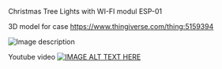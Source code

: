 Christmas Tree Lights with WI-FI modul ESP-01

3D model for case
https://www.thingiverse.com/thing:5159394

![Image description](documentation/DSCF6032.JPG)

Youtube video
[![IMAGE ALT TEXT HERE](documentation/DSCF6012.JPG)](https://youtu.be/0uyXQOq69ik)
